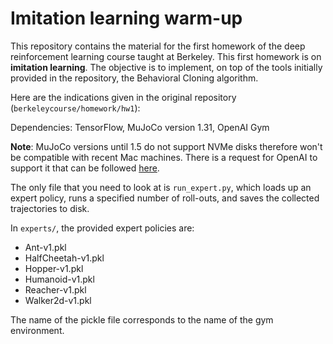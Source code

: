 # Imitation learning warm-up

This repository contains the material for the first homework of the deep reinforcement 
learning course taught at Berkeley.
This first homework is on **imitation learning**.
The objective is to implement, on top of the tools initially provided in the repository, 
the Behavioral Cloning algorithm.

Here are the indications given in the original repository (`berkeleycourse/homework/hw1`):

Dependencies: TensorFlow, MuJoCo version 1.31, OpenAI Gym

**Note**: MuJoCo versions until 1.5 do not support NVMe disks therefore won't be compatible 
with recent Mac machines. There is a request for OpenAI to support it that can be followed 
[here](https://github.com/openai/gym/issues/638).

The only file that you need to look at is `run_expert.py`, which loads up an expert policy, 
runs a specified number of roll-outs, and saves the collected trajectories to disk.

In `experts/`, the provided expert policies are:

* Ant-v1.pkl
* HalfCheetah-v1.pkl
* Hopper-v1.pkl
* Humanoid-v1.pkl
* Reacher-v1.pkl
* Walker2d-v1.pkl

The name of the pickle file corresponds to the name of the gym environment.
